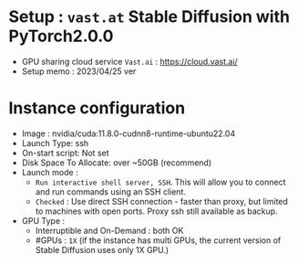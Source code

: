 # Setup : `vast.at` Stable Diffusion with PyTorch2.0.0
* GPU sharing cloud service `Vast.ai` : https://cloud.vast.ai/
* Setup memo : 2023/04/25 ver

# Instance configuration
* Image : nvidia/cuda:11.8.0-cudnn8-runtime-ubuntu22.04
* Launch Type: ssh
* On-start script: Not set
* Disk Space To Allocate: over ~50GB (recommend)
* Launch mode : 
   * `Run interactive shell server, SSH`. This will allow you to connect and run commands using an SSH client.
   * `Checked` : Use direct SSH connection - faster than proxy, but limited to machines with open ports. Proxy ssh still available as backup.
* GPU Type :
   *  Interruptible and On-Demand : both OK
   *  #GPUs : `1X` (if the instance has multi GPUs, the current version of Stable Diffusion uses only 1X GPU.) 
